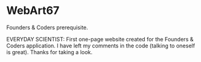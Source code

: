 # WebArt67
Founders & Coders prerequisite.

EVERYDAY SCIENTIST:
First one-page website created for the Founders & Coders application.
I have left my comments in the code (talking to oneself is great).
Thanks for taking a look.
